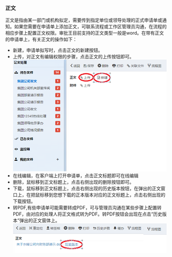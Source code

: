 ﻿
### 正文
正文是指由某一部门或机构拟定，需要传到指定单位或领导处理的正式申请单或通知。如果您需要在申请单上添加正文，可联系流程或工作区管理员沟通，在流程的相应步骤上配置正文权限。审批王目前支持的正文类型一般是word。在带有正文的申请单上，有关正文的操作如下：

- 新建，申请单拟写时，点击正文的新建按钮。
- 上传，对正文有编辑权限的步骤，点击正文的上传按钮即可。
![正文1](images/正文1.png)
- 在线编辑，在客户端上打开申请单，点击正文标题即可在线编辑
- 删除，鼠标移到正文标题上，点击右侧出现的删除按钮即可。
- 下载，鼠标移到正文标题上，点击右侧出现的历史版本按钮，在弹出的正文窗口上，在把鼠标移到您想下载的正本版本对应的正文标题上，点击右侧出现的下载按钮。
- 转PDF,有些申请单可能需要转成PDF，可与管理员沟通在某些步骤上配置转PDF，由对应的处理人将正文格式转为PDF。转PDF按钮会出现在点击“历史版本”弹出的正文窗体上。
![正文2](images/正文2.png)
